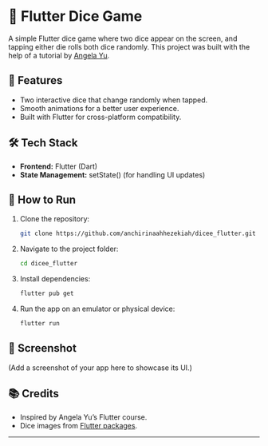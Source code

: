 

# 🎲 Flutter Dice Game  

A simple Flutter dice game where two dice appear on the screen, and tapping either die rolls both dice randomly. This project was built with the help of a tutorial by [Angela Yu](https://www.udemy.com/course/flutter-bootcamp-with-dart/).  

## 📌 Features  
- Two interactive dice that change randomly when tapped.  
- Smooth animations for a better user experience.  
- Built with Flutter for cross-platform compatibility.  

## 🛠 Tech Stack  
- **Frontend:** Flutter (Dart)  
- **State Management:** setState() (for handling UI updates)  

## 🚀 How to Run  
1. Clone the repository:  
   ```bash
   git clone https://github.com/anchirinaahhezekiah/dicee_flutter.git
   ```
2. Navigate to the project folder:  
   ```bash
   cd dicee_flutter
   ```
3. Install dependencies:  
   ```bash
   flutter pub get
   ```
4. Run the app on an emulator or physical device:  
   ```bash
   flutter run
   ```

## 📸 Screenshot  
(Add a screenshot of your app here to showcase its UI.)

## 📚 Credits  
- Inspired by Angela Yu’s Flutter course.  
- Dice images from [Flutter packages](https://pub.dev/).  

---
